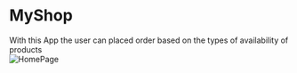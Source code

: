 # MyShop
With this App the user can placed order based on the types of availability of products  
![HomePage](https://user-images.githubusercontent.com/65062751/123722700-7a1fb080-d8a6-11eb-8c01-40b85c6443a2.jpeg)
